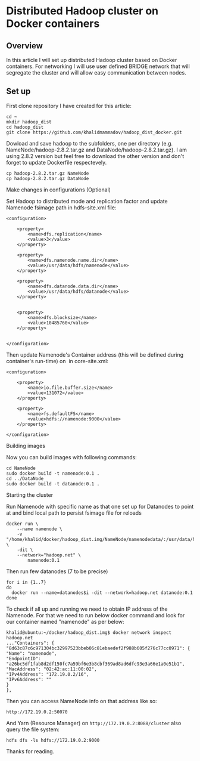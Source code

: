 # Distributed Hadoop cluster on Docker containers 

## Overview

In this article I will set up distributed Hadoop cluster based on Docker containers. For networking I will use user defined BRIDGE network that will segregate the cluster and will allow easy communication between nodes.

## Set up

First clone repository I have created for this article:

```
cd ~
mkdir hadoop_dist
cd hadoop_dist
git clone https://github.com/khalidmammadov/hadoop_dist_docker.git
```

Dowload and save hadoop to the subfolders, one per directory (e.g. NameNode/hadoop-2.8.2.tar.gz and DataNode/hadoop-2.8.2.tar.gz). I am using 2.8.2 version but feel free to download the other version and don't forget to update Dockerfile respectevely.

```wget http://apache.mirror.anlx.net/hadoop/common/hadoop-2.8.2/hadoop-2.8.2.tar.gz
cp hadoop-2.8.2.tar.gz NameNode
cp hadoop-2.8.2.tar.gz DataNode
```
Make changes in configurations (Optional)

Set Hadoop to distributed mode and replication factor and update Namenode fsimage path in hdfs-site.xml file:
```
<configuration>

    <property>
        <name>dfs.replication</name>
        <value>3</value>
    </property>

    <property>
        <name>dfs.namenode.name.dir</name>
        <value>/usr/data/hdfs/namenode</value>
    </property>

    <property>
        <name>dfs.datanode.data.dir</name>
        <value>/usr/data/hdfs/datanode</value>
    </property>


    <property>
        <name>dfs.blocksize</name>
        <value>10485760</value>
    </property>


</configuration>

```

Then update Namenode's Container address (this will be defined during container's run-time) on  in core-site.xml:

```
<configuration>

    <property>
        <name>io.file.buffer.size</name>
        <value>131072</value>
    </property>

    <property>
        <name>fs.defaultFS</name>
        <value>hdfs://namenode:9000</value>
    </property>

</configuration>
```
Building images

Now you can build images with following commands:

```
cd NameNode
sudo docker build -t namenode:0.1 .
cd ../DataNode
sudo docker build -t datanode:0.1 .
```
Starting the cluster

Run Namenode with specific name as that one set up for Datanodes to point at and bind local path to persist fsimage file for reloads
```
docker run \
	--name namenode \
	-v  "/home/khalid/docker/hadoop_dist.img/NameNode/namenodedata/:/usr/data/hdfs/namenode/" \
	-dit \
	--network="hadoop.net" \
        namenode:0.1 
```

Then run few datanodes (7 to be precise)
```
for i in {1..7}
do  
  docker run --name=datanodes$i -dit --network=hadoop.net datanode:0.1
done
```
To check if all up and running we need to obtain IP address of the Namenode. For that we need to run below docker command and look for our container named "namenode" as per below:
```
khalid@ubuntu:~/docker/hadoop_dist.img$ docker network inspect hadoop.net 
..."Containers": {
"8d63c87c6c971304bc32997523bbeb06c81ebaedef2f988b605f276c77cc0971": {
"Name": "namenode",
"EndpointID": "a26bc5df1fab8d2df150fc7a59bf6e3b8cbf369ad8ad6dfc93e3a66e1a0e51b1",
"MacAddress": "02:42:ac:11:00:02",
"IPv4Address": "172.19.0.2/16",
"IPv6Address": ""
}
},
```
Then you can access NameNode info on that address like so:
```
http://172.19.0.2:50070

```
And Yarn (Resource Manager) on
`
http://172.19.0.2:8088/cluster
`
also query the file system:
```
hdfs dfs -ls hdfs://172.19.0.2:9000
```
Thanks for reading.